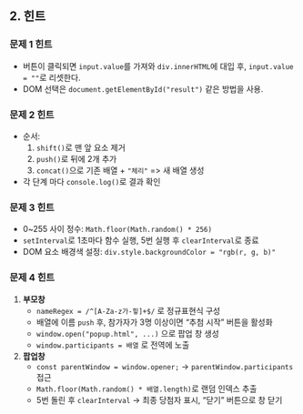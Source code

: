 ## 2. 힌트

### 문제 1 힌트

- 버튼이 클릭되면 `input.value`를 가져와 `div.innerHTML`에 대입 후, `input.value = ""`로 리셋한다.
- DOM 선택은 `document.getElementById("result")` 같은 방법을 사용.

### 문제 2 힌트

- 순서:
  1. `shift()`로 맨 앞 요소 제거
  2. `push()`로 뒤에 2개 추가
  3. `concat()`으로 기존 배열 + `"체리"` => 새 배열 생성
- 각 단계 마다 `console.log()`로 결과 확인

### 문제 3 힌트

- 0~255 사이 정수: `Math.floor(Math.random() * 256)`
- `setInterval`로 1초마다 함수 실행, 5번 실행 후 `clearInterval`로 종료
- DOM 요소 배경색 설정: `div.style.backgroundColor = "rgb(r, g, b)"`

### 문제 4 힌트

1. **부모창**
   - `nameRegex = /^[A-Za-z가-힣]+$/` 로 정규표현식 구성
   - 배열에 이름 `push` 후, 참가자가 3명 이상이면 “추첨 시작” 버튼을 활성화
   - `window.open("popup.html", ...)` 으로 팝업 창 생성
   - `window.participants = 배열` 로 전역에 노출
2. **팝업창**
   - `const parentWindow = window.opener;` → `parentWindow.participants` 접근
   - `Math.floor(Math.random() * 배열.length)`로 랜덤 인덱스 추출
   - 5번 돌린 후 `clearInterval` → 최종 당첨자 표시, “닫기” 버튼으로 창 닫기
